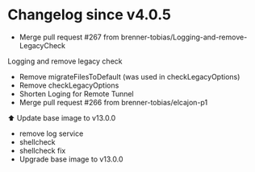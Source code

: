 # Changelog since v4.0.5
- Merge pull request #267 from brenner-tobias/Logging-and-remove-LegacyCheck

Logging and remove legacy check 
- Remove migrateFilesToDefault (was used in checkLegacyOptions) 
- Remove checkLegacyOptions 
- Shorten Loging for Remote Tunnel 
- Merge pull request #266 from brenner-tobias/elcajon-p1

⬆️ Update base image to v13.0.0 
- remove log service 
- shellcheck 
- shellcheck fix 
- Upgrade base image to v13.0.0 
